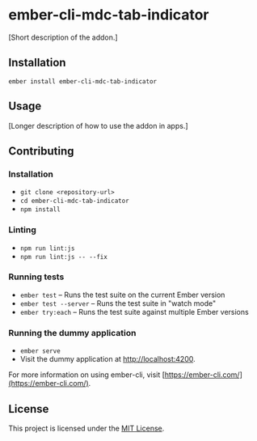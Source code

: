 ember-cli-mdc-tab-indicator
==============================================================================

[Short description of the addon.]

Installation
------------------------------------------------------------------------------

```
ember install ember-cli-mdc-tab-indicator
```


Usage
------------------------------------------------------------------------------

[Longer description of how to use the addon in apps.]


Contributing
------------------------------------------------------------------------------

### Installation

* `git clone <repository-url>`
* `cd ember-cli-mdc-tab-indicator`
* `npm install`

### Linting

* `npm run lint:js`
* `npm run lint:js -- --fix`

### Running tests

* `ember test` – Runs the test suite on the current Ember version
* `ember test --server` – Runs the test suite in "watch mode"
* `ember try:each` – Runs the test suite against multiple Ember versions

### Running the dummy application

* `ember serve`
* Visit the dummy application at [http://localhost:4200](http://localhost:4200).

For more information on using ember-cli, visit [https://ember-cli.com/](https://ember-cli.com/).

License
------------------------------------------------------------------------------

This project is licensed under the [MIT License](LICENSE.md).
